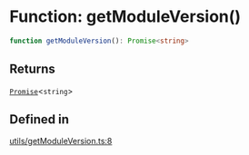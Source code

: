# Function: getModuleVersion()

```ts
function getModuleVersion(): Promise<string>
```

## Returns

[`Promise`](https://developer.mozilla.org/docs/Web/JavaScript/Reference/Global_Objects/Promise)&lt;`string`&gt;

## Defined in

[utils/getModuleVersion.ts:8](https://github.com/withcatai/node-llama-cpp/blob/6405ee945e792651123189aae2612212095765b6/src/utils/getModuleVersion.ts#L8)
